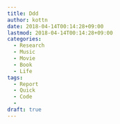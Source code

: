 ```yaml
---
title: Ddd
author: kottn
date: 2018-04-14T00:14:28+09:00
lastmod: 2018-04-14T00:14:28+09:00
categories:
  - Research
  - Music
  - Movie
  - Book
  - Life
tags:
  - Report
  - Quick
  - Code
  - 
draft: true
---
```


